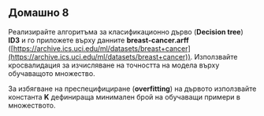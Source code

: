## Домашно 8

Реализирайте алгоритъма за класификационно дърво (**Decision tree**) **ID3** и го приложете върху данните **breast-cancer.arff** ([https://archive.ics.uci.edu/ml/datasets/breast+cancer](https://archive.ics.uci.edu/ml/datasets/breast+cancer)). Използвайте кросвалидация за изчисляване на точността на модела върху обучаващото множество.

За избягване на преспецифициране (**overfitting**) на дървото използвайте константа **K** дефинираща  минимален брой на обучаващи примери в  множеството.